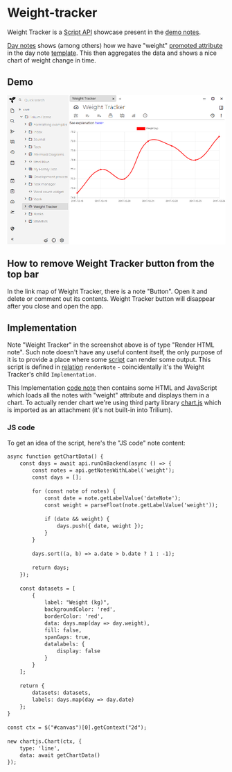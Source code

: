 # Weight-tracker
Weight Tracker is a [Script API](script-api.md) showcase present in the [demo notes](database.md).

[Day notes](day-notes.md) shows (among others) how we have "weight" [promoted attribute](promoted-attributes.md) in the day note [template](template.md). This then aggregates the data and shows a nice chart of weight change in time.

Demo
----

![](images/weight-tracker.png)

How to remove Weight Tracker button from the top bar
----------------------------------------------------

In the link map of Weight Tracker, there is a note "Button". Open it and delete or comment out its contents. Weight Tracker button will disappear after you close and open the app.

Implementation
--------------

Note "Weight Tracker" in the screenshot above is of type "Render HTML note". Such note doesn't have any useful content itself, the only purpose of it is to provide a place where some [script](scripts.md) can render some output. This script is defined in [relation](attributes.md) `renderNote` - coincidentally it's the Weight Tracker's child `Implementation`.

This Implementation [code note](code-notes.md) then contains some HTML and JavaScript which loads all the notes with "weight" attribute and displays them in a chart. To actually render chart we're using third party library [chart.js](https://www.chartjs.org/) which is imported as an attachment (it's not built-in into Trilium).

### JS code

To get an idea of the script, here's the "JS code" note content:

```text-plain
async function getChartData() {
    const days = await api.runOnBackend(async () => {
        const notes = api.getNotesWithLabel('weight');
        const days = [];

        for (const note of notes) {
            const date = note.getLabelValue('dateNote');
            const weight = parseFloat(note.getLabelValue('weight'));

            if (date && weight) {
                days.push({ date, weight });
            }
        }

        days.sort((a, b) => a.date > b.date ? 1 : -1);

        return days;
    });

    const datasets = [
        {
            label: "Weight (kg)",
            backgroundColor: 'red',
            borderColor: 'red',
            data: days.map(day => day.weight),
            fill: false,
            spanGaps: true,
            datalabels: {
                display: false
            }
        }
    ];

    return {
        datasets: datasets,
        labels: days.map(day => day.date)
    };
}

const ctx = $("#canvas")[0].getContext("2d");

new chartjs.Chart(ctx, {
    type: 'line',
    data: await getChartData()
});
```
